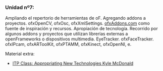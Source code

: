 ### Unidad nº7: 
Ampliando el repertorio de herramientas de oF. Agregando addons a proyectos. ofxOpenCV, ofxOsc, ofxXmlSettings. [ofxAddons.com](http://www.ofxaddons.com) como fuente de inspiración y recursos. Apropiación de tecnología. Recorrido por algunos addons y proyectos que utilizan librerías externas a openFrameworks o dispositivos multimedia. EyeTracker. ofxFaceTracker. ofxIPcam, ofxARToolKit, ofxPTAMM, ofxKinect, ofxOpenNI, e.

Material extra:

- [ITP Class: Appropriating New Technologies  Kyle McDonald](http://github.com/kylemcdonald/AppropriatingNewTechnologies)